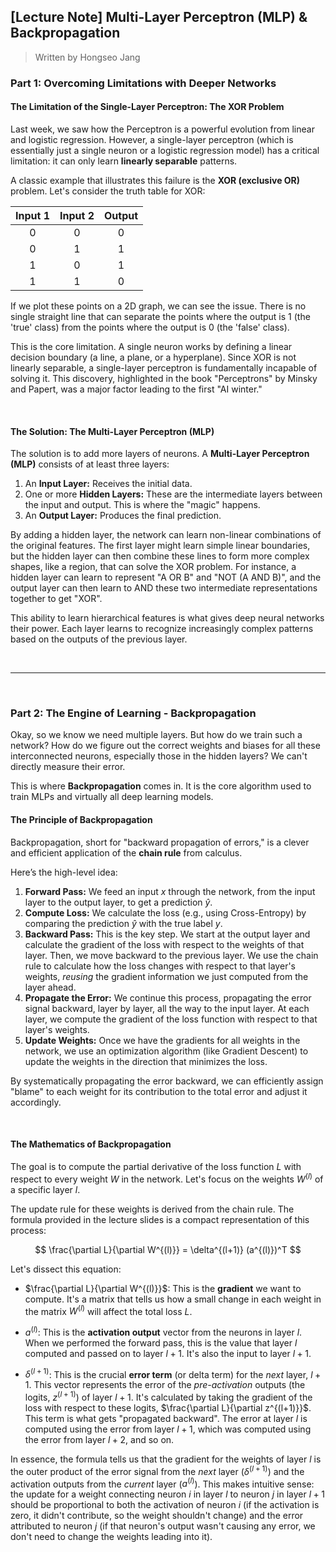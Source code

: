 ## [Lecture Note] Multi-Layer Perceptron (MLP) & Backpropagation

> Written by Hongseo Jang

### **Part 1: Overcoming Limitations with Deeper Networks**

#### **The Limitation of the Single-Layer Perceptron: The XOR Problem**

Last week, we saw how the Perceptron is a powerful evolution from linear and logistic regression. However, a single-layer perceptron (which is essentially just a single neuron or a logistic regression model) has a critical limitation: it can only learn **linearly separable** patterns.

A classic example that illustrates this failure is the **XOR (exclusive OR)** problem. Let's consider the truth table for XOR:

| Input 1 | Input 2 | Output |
| :-----: | :-----: | :----: |
|    0    |    0    |   0    |
|    0    |    1    |   1    |
|    1    |    0    |   1    |
|    1    |    1    |   0    |

If we plot these points on a 2D graph, we can see the issue. There is no single straight line that can separate the points where the output is 1 (the 'true' class) from the points where the output is 0 (the 'false' class).



This is the core limitation. A single neuron works by defining a linear decision boundary (a line, a plane, or a hyperplane). Since XOR is not linearly separable, a single-layer perceptron is fundamentally incapable of solving it. This discovery, highlighted in the book "Perceptrons" by Minsky and Papert, was a major factor leading to the first "AI winter."

<br>

#### **The Solution: The Multi-Layer Perceptron (MLP)**

The solution is to add more layers of neurons. A **Multi-Layer Perceptron (MLP)** consists of at least three layers:
1.  An **Input Layer:** Receives the initial data.
2.  One or more **Hidden Layers:** These are the intermediate layers between the input and output. This is where the "magic" happens.
3.  An **Output Layer:** Produces the final prediction.

By adding a hidden layer, the network can learn non-linear combinations of the original features. The first layer might learn simple linear boundaries, but the hidden layer can then combine these lines to form more complex shapes, like a region, that can solve the XOR problem. For instance, a hidden layer can learn to represent "A OR B" and "NOT (A AND B)", and the output layer can then learn to AND these two intermediate representations together to get "XOR".

This ability to learn hierarchical features is what gives deep neural networks their power. Each layer learns to recognize increasingly complex patterns based on the outputs of the previous layer.

<br>

---

<br>

### **Part 2: The Engine of Learning - Backpropagation**

Okay, so we know we need multiple layers. But how do we train such a network? How do we figure out the correct weights and biases for all these interconnected neurons, especially those in the hidden layers? We can't directly measure their error.

This is where **Backpropagation** comes in. It is the core algorithm used to train MLPs and virtually all deep learning models.

#### **The Principle of Backpropagation**

Backpropagation, short for "backward propagation of errors," is a clever and efficient application of the **chain rule** from calculus.

Here’s the high-level idea:
1.  **Forward Pass:** We feed an input $x$ through the network, from the input layer to the output layer, to get a prediction $\hat{y}$.
2.  **Compute Loss:** We calculate the loss (e.g., using Cross-Entropy) by comparing the prediction $\hat{y}$ with the true label $y$.
3.  **Backward Pass:** This is the key step. We start at the output layer and calculate the gradient of the loss with respect to the weights of that layer. Then, we move backward to the previous layer. We use the chain rule to calculate how the loss changes with respect to that layer's weights, *reusing* the gradient information we just computed from the layer ahead.
4.  **Propagate the Error:** We continue this process, propagating the error signal backward, layer by layer, all the way to the input layer. At each layer, we compute the gradient of the loss function with respect to that layer's weights.
5.  **Update Weights:** Once we have the gradients for all weights in the network, we use an optimization algorithm (like Gradient Descent) to update the weights in the direction that minimizes the loss.

By systematically propagating the error backward, we can efficiently assign "blame" to each weight for its contribution to the total error and adjust it accordingly.

<br>

#### **The Mathematics of Backpropagation**

The goal is to compute the partial derivative of the loss function $L$ with respect to every weight $W$ in the network. Let's focus on the weights $W^{(l)}$ of a specific layer $l$.

The update rule for these weights is derived from the chain rule. The formula provided in the lecture slides is a compact representation of this process:

$$
\frac{\partial L}{\partial W^{(l)}} = \delta^{(l+1)} (a^{(l)})^T
$$

Let's dissect this equation:
-   $\frac{\partial L}{\partial W^{(l)}}$: This is the **gradient** we want to compute. It's a matrix that tells us how a small change in each weight in the matrix $W^{(l)}$ will affect the total loss $L$.

-   $a^{(l)}$: This is the **activation output** vector from the neurons in layer $l$. When we performed the forward pass, this is the value that layer $l$ computed and passed on to layer $l+1$. It's also the input to layer $l+1$.

-   $\delta^{(l+1)}$: This is the crucial **error term** (or delta term) for the *next* layer, $l+1$. This vector represents the error of the *pre-activation* outputs (the logits, $z^{(l+1)}$) of layer $l+1$. It's calculated by taking the gradient of the loss with respect to these logits, $\frac{\partial L}{\partial z^{(l+1)}}$. This term is what gets "propagated backward". The error at layer $l$ is computed using the error from layer $l+1$, which was computed using the error from layer $l+2$, and so on.

In essence, the formula tells us that the gradient for the weights of layer $l$ is the outer product of the error signal from the *next* layer ($\delta^{(l+1)}$) and the activation outputs from the *current* layer ($a^{(l)}$). This makes intuitive sense: the update for a weight connecting neuron $i$ in layer $l$ to neuron $j$ in layer $l+1$ should be proportional to both the activation of neuron $i$ (if the activation is zero, it didn't contribute, so the weight shouldn't change) and the error attributed to neuron $j$ (if that neuron's output wasn't causing any error, we don't need to change the weights leading into it).